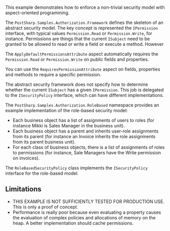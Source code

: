 This example demonstrates how to enforce a non-trivial security model with aspect-oriented programming. 

The `PostSharp.Samples.Authorization.Framework` defines the skeleton of an abstract security model. The key concept is represented the `IPermission` interface, with typical
values `Permission.Read` or `Permission.Write`, for instance. Permissions are things that the current `ISubject` need to be granted to be allowed to read or write a field
or execute a method. However

The `ApplyDefaultPermissionsAttribute` aspect automatically requires the `Permission.Read` or `Permission.Write` on public fields and properties.

You can use the `RequiresPermissionAttribute` aspect on fields, properties and methods to require a specific permission.

The abstract security framework does not specify how to determine whether the current `ISubject` has a given `IPermission`. This job is delegated to the `ISecurityPolicy` interface, 
which can have different implementations.

The `PostSharp.Samples.Authorization.RoleBased` namespace provides an example implementation of the role-based security model:

* Each business object has a list of assignments of users to roles (for instance Mikki is Sales Manager in the business unit).
* Each business object has a parent and inherits user-role assignments from its parent (for instance an Invoice inherits the role assignments from its parent business unit).
* For each class of business objects, there is a list of assignments of roles to permissions (for instance, Sale Managers have the Write permission on invoices).

The `RoleBasedSecurityPolicy` class implements the `ISecurityPolicy` interface for the role-based model.


## Limitations

* THIS EXAMPLE IS NOT SUFFICIENTLY TESTED FOR PRODUCTION USE. This is only a proof of concept.
* Performance is really poor because even evaluating a property causes the evaluation of complex policies and allocations of memory on the heap. A better implementation should cache permissions.
